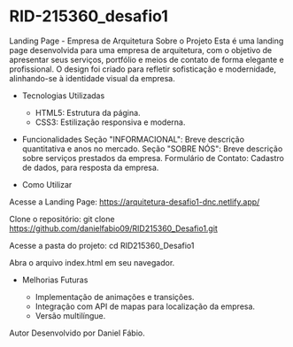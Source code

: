 # RID-215360_desafio1

Landing Page - Empresa de Arquitetura
Sobre o Projeto
Esta é uma landing page desenvolvida para uma empresa de arquitetura, com o objetivo de apresentar seus serviços, portfólio e meios de contato de forma elegante e profissional. O design foi criado para refletir sofisticação e modernidade, alinhando-se à identidade visual da empresa.

- Tecnologias Utilizadas

  - HTML5: Estrutura da página.
  - CSS3: Estilização responsiva e moderna.

- Funcionalidades
  Seção "INFORMACIONAL": Breve descrição quantitativa e anos no mercado.
  Seção "SOBRE NÓS": Breve descrição sobre serviços prestados da empresa.
  Formulário de Contato: Cadastro de dados, para resposta da empresa.

- Como Utilizar

Acesse a Landing Page: https://arquitetura-desafio1-dnc.netlify.app/

Clone o repositório: git clone https://github.com/danielfabio09/RID215360_Desafio1.git

Acesse a pasta do projeto:
cd RID215360_Desafio1

Abra o arquivo index.html em seu navegador.

- Melhorias Futuras

  - Implementação de animações e transições.
  - Integração com API de mapas para localização da empresa.
  - Versão multilíngue.

Autor
Desenvolvido por Daniel Fábio.
